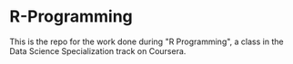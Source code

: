 R-Programming
=============
This is the repo for the work done during "R Programming", a class in the Data Science Specialization track on Coursera.
